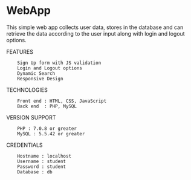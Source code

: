 # WebApp
This simple web app collects user data, stores in the database and can retrieve the data according to the user input along with login and logout options.

FEATURES

        Sign Up form with JS validation
        Login and Logout options
        Dynamic Search
        Responsive Design
        
TECHNOLOGIES

        Front end : HTML, CSS, JavaScript
        Back end  : PHP, MySQL

VERSION SUPPORT

        PHP : 7.0.8 or greater
        MySQL : 5.5.42 or greater
        
CREDENTIALS
      
        Hostname : localhost
        Username : student
        Password : student
        Database : db
